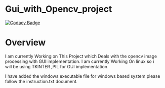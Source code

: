 # Gui_with_Opencv_project

[![Codacy Badge](https://api.codacy.com/project/badge/Grade/9f806e75e75a44b3aab4f2fea1f6773a)](https://www.codacy.com/app/vshantam/Gui_with_OpenCv_project1?utm_source=github.com&utm_medium=referral&utm_content=vshantam/Gui_with_OpenCv_project1&utm_campaign=badger)

#   Overview
I am currently Working on This Project which Deals with the opencv image processing with GUI implementation.
I am currently Working On linux so i will be using TKINTER ,PIL for GUI implementation.

I have added the windows executable file for windows based system.please follow the instruction.txt document.

